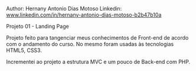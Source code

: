 Author: Hernany Antonio Dias Motoso 
Linkedin: www.linkedin.com/in/hernany-antonio-dias-motoso-b2b47b10a 


Projeto 01 - Landing Page 

Projeto feito para tangenciar meus conhecimentos de Front-end de acordo com o andamento do curso. 
No mesmo foram usadas às tecnologias HTML5, CSS3.

Incrementei ao projeto a estrutura MVC e um pouco de Back-end com PHP.
